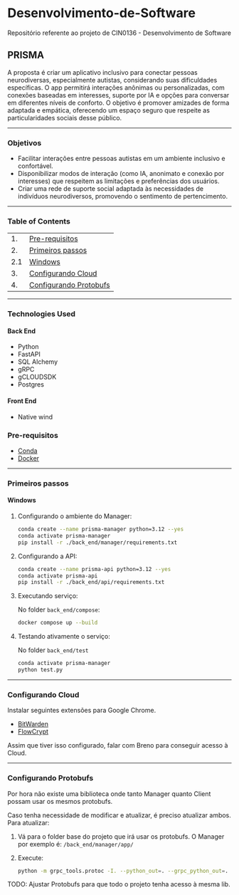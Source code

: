 # Desenvolvimento-de-Software

Repositório referente ao projeto de CIN0136 - Desenvolvimento de Software

## PRISMA

A proposta é criar um aplicativo inclusivo para conectar pessoas neurodiversas, especialmente autistas, considerando suas dificuldades específicas. O app permitirá interações anônimas ou personalizadas, com conexões baseadas em interesses, suporte por IA e opções para conversar em diferentes níveis de conforto. O objetivo é promover amizades de forma adaptada e empática, oferecendo um espaço seguro que respeite as particularidades sociais desse público.

---

### Objetivos

- Facilitar interações entre pessoas autistas em um ambiente inclusivo e confortável.
- Disponibilizar modos de interação (como IA, anonimato e conexão por interesses) que respeitem as limitações e preferências dos usuários.
- Criar uma rede de suporte social adaptada às necessidades de indivíduos neurodiversos, promovendo o sentimento de pertencimento.

---
### Table of Contents

|   |  |
| ------------- | ------------- |
| 1.  | [Pre-requisitos](#pre-requisitos)  |
| 2.  | [Primeiros passos](#primeiros-passos) |
| 2.1  | [Windows](#windows)  |
| 3.  | [Configurando Cloud](#configurando-cloud) |
| 4.  | [Configurando Protobufs](#configurando-protobufs)  |


---

### Technologies Used

#### Back End
- Python
- FastAPI
- SQL Alchemy
- gRPC
- gCLOUDSDK
- Postgres

#### Front End

- Native wind







### Pre-requisitos

- [Conda](https://anaconda.org/anaconda/conda)
- [Docker](https://docs.docker.com/engine/install/)

---

### Primeiros passos

#### Windows

1. Configurando o ambiente do Manager:

    ```bash
    conda create --name prisma-manager python=3.12 --yes
    conda activate prisma-manager
    pip install -r ./back_end/manager/requirements.txt
    ```

2. Configurando a API:

    ```bash
    conda create --name prisma-api python=3.12 --yes
    conda activate prisma-api
    pip install -r ./back_end/api/requirements.txt
    ```

3. Executando serviço:

    No folder `back_end/compose`:

    ```bash
    docker compose up --build
    ```

4. Testando ativamente o serviço:

    No folder `back_end/test`

    ```bash
    conda activate prisma-manager
    python test.py
    ```

---

### Configurando Cloud

Instalar seguintes extensões para Google Chrome.

- [BitWarden](https://bitwarden.com/download/)
- [FlowCrypt](https://chromewebstore.google.com/detail/flowcrypt-encrypt-gmail-w/bnjglocicdkmhmoohhfkfkbbkejdhdgc)

Assim que tiver isso configurado, falar com Breno para conseguir acesso à Cloud.

---

### Configurando Protobufs

Por hora não existe uma biblioteca onde tanto Manager quanto Client possam usar os mesmos protobufs.

Caso tenha necessidade de modificar e atualizar, é preciso atualizar ambos.
Para atualizar:

1. Vá para o folder base do projeto que irá usar os protobufs. O Manager por exemplo é: `/back_end/manager/app/`
2. Execute:

    ```bash
    python -m grpc_tools.protoc -I. --python_out=. --grpc_python_out=. .\server\proto\message.proto
    ```

TODO: Ajustar Protobufs para que todo o projeto tenha acesso à mesma lib.
